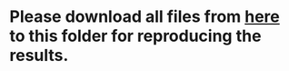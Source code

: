 # Please download all files from [here](https://mailmissouri-my.sharepoint.com/:f:/g/personal/hefe_umsystem_edu/ErDrIimUBHtAiD2cWRQ-lkYBP8aLuw-0F2zKM-qkTTiIdw?e=HUppSU) to this folder for reproducing the results. 